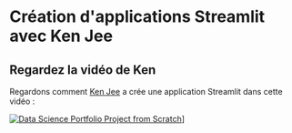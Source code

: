 # Création d'applications Streamlit avec Ken Jee

## Regardez la vidéo de Ken

Regardons comment [Ken Jee](https://www.youtube.com/c/KenJee1) a crée une application Streamlit dans cette vidéo :

[![Data Science Portfolio Project from Scratch](https://img.youtube.com/vi/Yk-unX4KnV4/0.jpg)](https://www.youtube.com/watch?v=Yk-unX4KnV4)]

